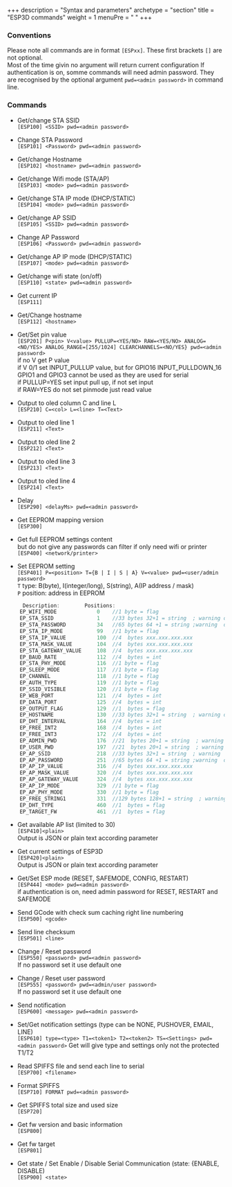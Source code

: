 +++
description = "Syntax and parameters"
archetype = "section"
title = "ESP3D commands"
weight = 1
menuPre = "<i class='fas fa-terminal'></i> "
+++

### Conventions

Please note all commands are in format `[ESPxx]`. These first brackets `[]` are not optional.  
Most of the time givin no argument will return current configuration
If authentication is on, somme commands will need admin password. They are recognised by the optional argument `pwd=<admin password>` in command line.

### Commands

* Get/change STA SSID   
`[ESP100] <SSID> pwd=<admin password>`

* Change STA Password   
`[ESP101] <Password> pwd=<admin password>`

* Get/change Hostname   
`[ESP102] <hostname> pwd=<admin password>`

* Get/change Wifi mode (STA/AP)   
`[ESP103] <mode> pwd=<admin password>`

* Get/change STA IP mode (DHCP/STATIC)   
`[ESP104] <mode> pwd=<admin password>`

* Get/change AP SSID   
`[ESP105] <SSID> pwd=<admin password>`

* Change AP Password   
`[ESP106] <Password> pwd=<admin password>`

* Get/change AP IP mode (DHCP/STATIC)   
`[ESP107] <mode> pwd=<admin password>`

* Get/change wifi state (on/off)   
`[ESP110] <state> pwd=<admin password>`

* Get current IP   
`[ESP111]`

* Get/Change hostname   
`[ESP112] <hostname>`

* Get/Set pin value   
`[ESP201] P<pin> V<value> PULLUP=<YES/NO> RAW=<YES/NO> ANALOG=<NO/YES> ANALOG_RANGE=[255/1024] CLEARCHANNELS=<NO/YES} pwd=<admin password>`  
if no V<value> get P<pin> value  
if V<value> 0/1 set INPUT_PULLUP value, but for GPIO16 INPUT_PULLDOWN_16
GPIO1 and GPIO3 cannot be used as they are used for serial  
if PULLUP=YES set input pull up, if not set input  
if RAW=YES do not set pinmode just read value

* Output to oled column C and line L  
`[ESP210] C=<col> L=<line> T=<Text>`

* Output to oled line 1   
`[ESP211] <Text>`

* Output to oled line 2   
`[ESP212] <Text>`

* Output to oled line 3   
`[ESP213] <Text>`

* Output to oled line 4   
`[ESP214] <Text>`

* Delay   
`[ESP290] <delayMs> pwd=<admin password>`

* Get EEPROM mapping version   
`[ESP300]`

* Get full EEPROM settings content    
but do not give any passwords
can filter if only need wifi or printer
`[ESP400] <network/printer>`

* Set EEPROM setting   
`[ESP401] P=<position> T={B | I | S | A} V=<value> pwd=<user/admin password>`  
`T` type: B(byte), I(integer/long), S(string), A(IP address / mask)  
`P` position: address in EEPROM  

```cpp
     Description:        Positions: 
    EP_WIFI_MODE             0    //1 byte = flag
    EP_STA_SSID              1    //33 bytes 32+1 = string  ; warning does not support multibyte char like chinese
    EP_STA_PASSWORD          34   //65 bytes 64 +1 = string ;warning  does not support multibyte char like chinese
    EP_STA_IP_MODE           99   //1 byte = flag
    EP_STA_IP_VALUE          100  //4  bytes xxx.xxx.xxx.xxx
    EP_STA_MASK_VALUE        104  //4  bytes xxx.xxx.xxx.xxx
    EP_STA_GATEWAY_VALUE     108  //4  bytes xxx.xxx.xxx.xxx
    EP_BAUD_RATE             112  //4  bytes = int
    EP_STA_PHY_MODE          116  //1 byte = flag
    EP_SLEEP_MODE            117  //1 byte = flag
    EP_CHANNEL               118  //1 byte = flag
    EP_AUTH_TYPE             119  //1 byte = flag
    EP_SSID_VISIBLE          120  //1 byte = flag
    EP_WEB_PORT              121  //4  bytes = int
    EP_DATA_PORT             125  //4  bytes = int
    EP_OUTPUT_FLAG           129  //1  bytes = flag
    EP_HOSTNAME              130  //33 bytes 32+1 = string  ; warning does  not support multibyte char like chinese
    EP_DHT_INTERVAL          164  //4  bytes = int
    EP_FREE_INT2             168  //4  bytes = int
    EP_FREE_INT3             172  //4  bytes = int
    EP_ADMIN_PWD             176  //21  bytes 20+1 = string  ; warning does  not support multibyte char like chinese
    EP_USER_PWD              197  //21  bytes 20+1 = string  ; warning does  not support multibyte char like chinese
    EP_AP_SSID               218  //33 bytes 32+1 = string  ; warning  does not support multibyte char like chinese
    EP_AP_PASSWORD           251  //65 bytes 64 +1 = string ;warning  does not support multibyte char like chinese
    EP_AP_IP_VALUE           316  //4  bytes xxx.xxx.xxx.xxx
    EP_AP_MASK_VALUE         320  //4  bytes xxx.xxx.xxx.xxx
    EP_AP_GATEWAY_VALUE      324  //4  bytes xxx.xxx.xxx.xxx
    EP_AP_IP_MODE            329  //1 byte = flag
    EP_AP_PHY_MODE           330  //1 byte = flag
    EP_FREE_STRING1          331  //129 bytes 128+1 = string  ; warning  does not support multibyte char like chinese
    EP_DHT_TYPE              460  //1  bytes = flag
    EP_TARGET_FW             461  //1  bytes = flag
```

* Get available AP list (limited to 30)    
`[ESP410]<plain>`  
Output is JSON or plain text according parameter   

* Get current settings of ESP3D   
`[ESP420]<plain>`  
Output is JSON or plain text according parameter   

* Get/Set ESP mode (RESET, SAFEMODE, CONFIG, RESTART)  
`[ESP444] <mode> pwd=<admin password>`  
if authentication is on, need admin password for RESET, RESTART and SAFEMODE  

* Send GCode with check sum caching right line numbering   
`[ESP500] <gcode>`

* Send line checksum   
`[ESP501] <line>`

* Change / Reset  password   
`[ESP550] <password> pwd=<admin password>`  
If no password set it use default one

* Change / Reset user password   
`[ESP555] <password> pwd=<admin/user password>`  
If no password set it use default one

* Send notification    
`[ESP600] <message> pwd=<admin password>`

* Set/Get notification settings (type can be NONE, PUSHOVER, EMAIL, LINE)   
`[ESP610] type=<type> T1=<token1> T2=<token2> TS=<Settings> pwd=<admin password>`
Get will give type and settings only not the protected T1/T2

* Read SPIFFS file and send each line to serial   
`[ESP700] <filename>`

* Format SPIFFS   
`[ESP710] FORMAT pwd=<admin password>`

* Get SPIFFS total size and used size   
`[ESP720]`

* Get fw version and basic information   
`[ESP800]`

* Get fw target   
`[ESP801]`

* Get state / Set Enable / Disable Serial Communication (state: {ENABLE, DISABLE)   
`[ESP900] <state>`